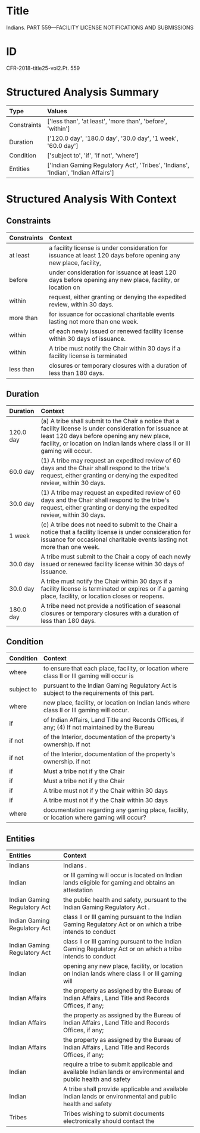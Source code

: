 # Title

 Indians. PART 559—FACILITY LICENSE NOTIFICATIONS AND SUBMISSIONS


# ID

 CFR-2018-title25-vol2.Pt. 559


# Structured Analysis Summary

| Type        | Values                                                                            |
|:------------|:----------------------------------------------------------------------------------|
| Constraints | ['less than', 'at least', 'more than', 'before', 'within']                        |
| Duration    | ['120.0 day', '180.0 day', '30.0 day', '1 week', '60.0 day']                      |
| Condition   | ['subject to', 'if', 'if not', 'where']                                           |
| Entities    | ['Indian Gaming Regulatory Act', 'Tribes', 'Indians', 'Indian', 'Indian Affairs'] |


# Structured Analysis With Context

 


## Constraints

| Constraints   | Context                                                                                                          |
|:--------------|:-----------------------------------------------------------------------------------------------------------------|
| at least      | a facility license is under consideration for issuance at least 120 days before opening any new place, facility, |
| before        | under consideration for issuance at least 120 days before opening any new place, facility, or location on        |
| within        | request, either granting or denying the expedited review, within  30 days.                                       |
| more than     | for issuance for occasional charitable events lasting not more than  one week.                                   |
| within        | of each newly issued or renewed facility license within  30 days of issuance.                                    |
| within        | A tribe must notify the Chair  within 30 days if a facility license is terminated                                |
| less than     | closures or temporary closures with a duration of less than  180 days.                                           |


## Duration

| Duration   | Context                                                                                                                                                                                                                                   |
|:-----------|:------------------------------------------------------------------------------------------------------------------------------------------------------------------------------------------------------------------------------------------|
| 120.0 day  | (a) A tribe shall submit to the Chair a notice that a facility license is under consideration for issuance at least 120 days before opening any new place, facility, or location on Indian lands where class II or III gaming will occur. |
| 60.0 day   | (1) A tribe may request an expedited review of 60 days and the Chair shall respond to the tribe's request, either granting or denying the expedited review, within 30 days.                                                               |
| 30.0 day   | (1) A tribe may request an expedited review of 60 days and the Chair shall respond to the tribe's request, either granting or denying the expedited review, within 30 days.                                                               |
| 1 week     | (c) A tribe does not need to submit to the Chair a notice that a facility license is under consideration for issuance for occasional charitable events lasting not more than one week.                                                    |
| 30.0 day   | A tribe must submit to the Chair a copy of each newly issued or renewed facility license within 30 days of issuance.                                                                                                                      |
| 30.0 day   | A tribe must notify the Chair within 30 days if a facility license is terminated or expires or if a gaming place, facility, or location closes or reopens.                                                                                |
| 180.0 day  | A tribe need not provide a notification of seasonal closures or temporary closures with a duration of less than 180 days.                                                                                                                 |


## Condition

| Condition   | Context                                                                                        |
|:------------|:-----------------------------------------------------------------------------------------------|
| where       | to ensure that each place, facility, or location where class II or III gaming will occur is    |
| subject to  | pursuant to the Indian Gaming Regulatory Act is subject to  the requirements of this part.     |
| where       | new place, facility, or location on Indian lands where  class II or III gaming will occur.     |
| if          | of Indian Affairs, Land Title and Records Offices, if any; (4) If not maintained by the Bureau |
| if not      | of the Interior, documentation of the property's ownership. if not                             |
| if not      | of the Interior, documentation of the property's ownership. if not                             |
| if          | Must a tribe not if y the Chair                                                                |
| if          | Must a tribe not if y the Chair                                                                |
| if          | A tribe must not if y the Chair within 30 days                                                 |
| if          | A tribe must not if y the Chair within 30 days                                                 |
| where       | documentation regarding any gaming place, facility, or location where  gaming will occur?      |


## Entities

| Entities                     | Context                                                                                                       |
|:-----------------------------|:--------------------------------------------------------------------------------------------------------------|
| Indians                      | Indians .                                                                                                     |
| Indian                       | or III gaming will occur is located on Indian lands eligible for gaming and obtains an attestation            |
| Indian Gaming Regulatory Act | the public health and safety, pursuant to the Indian Gaming Regulatory Act .                                  |
| Indian Gaming Regulatory Act | class II or III gaming pursuant to the Indian Gaming Regulatory Act or on which a tribe intends to conduct    |
| Indian Gaming Regulatory Act | class II or III gaming pursuant to the Indian Gaming Regulatory Act or on which a tribe intends to conduct    |
| Indian                       | opening any new place, facility, or location on Indian lands where class II or III gaming will                |
| Indian Affairs               | the property as assigned by the Bureau of Indian Affairs , Land Title and Records Offices, if any;            |
| Indian Affairs               | the property as assigned by the Bureau of Indian Affairs , Land Title and Records Offices, if any;            |
| Indian Affairs               | the property as assigned by the Bureau of Indian Affairs , Land Title and Records Offices, if any;            |
| Indian                       | require a tribe to submit applicable and available Indian lands or environmental and public health and safety |
| Indian                       | A tribe shall provide applicable and available  Indian lands or environmental and public health and safety    |
| Tribes                       | Tribes wishing to submit documents electronically should contact the                                          |


